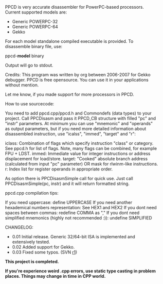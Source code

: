 PPCD is very accurate disassembler for PowerPC-based processors. Current supported models are:

  * Generic POWERPC-32
  * Generic POWERPC-64
  * Gekko

For each model standalone compiled executable is provided. To disassemble binary file, use:

ppcd-**model** binary

Output will go to stdout.

Credits: This program was written by org between 2006-2007 for Gekko debugger. PPCD is free opensource. You can use it in your applications without mention.

Let me know, if you made support for more processors in PPCD.

How to use sourcecode:

You need to add ppcd.cpp/ppcd.h and Commondefs (data types) to your project. Call PPCDisasm and pass it PPCD\_CB structure with filled "pc" and "instr" parameters. At minimum you can use "mnemonic" and "operands" as output parameters, but if you need more detailed information about disassembled instruction, use "icalss", "immed", "target" and "r":

iclass: Combination of flags which specify instruction "class" or category. See ppcd.h for list of flags. Note, many flags can be combined, for example FPU + LDST.
immed: Immediate value for integer instructions or address displacement for load/store.
target: "Cooked" absolute branch address (calculated from input "pc" parameter) OR mask for rlwinm-like instructions.
r: Index list for register operands in appropriate order.

As option there is PPCDisasmSimple call for quick use. Just call PPCDisasmSimple(pc, instr) and it will return formatted string.

ppcd.cpp compilation tips:

If you need uppercase: define UPPERCASE
If you need another hexademical numbers representation: See HEX1 and HEX2
If you dont need spaces between commas: redefine COMMA as ","
If you dont need simplified mnemonics (highly not recommended :)): undefine SIMPLIFIED

CHANGELOG:

  * 0.01    Initial release. Generic 32/64-bit ISA is implemented and extensively tested.
  * 0.02    Added support for Gekko.
  * 0.03    Fixed some typos. (SVN [r1](https://code.google.com/p/ppcd/source/detail?r=1))

**This project is completed.**

**If you're experience weird .cpp errors, use static type casting in problem places. Things may change in time in CPP world.**